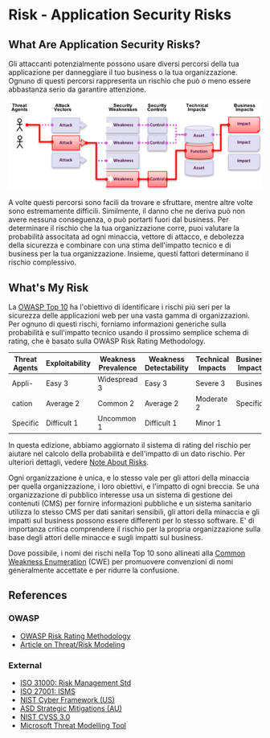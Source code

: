 # Risk - Application Security Risks

## What Are Application Security Risks?

Gli attaccanti potenzialmente possono usare diversi percorsi della tua applicazione per danneggiare il tuo business o la tua organizzazione. Ognuno di questi percorsi rappresenta un rischio che può o meno essere abbastanza serio da garantire attenzione. 

![App Security Risks](images/0x10-risk-1.png)

A volte questi percorsi sono facili da trovare e sfruttare, mentre altre volte sono estremamente difficili. Similmente, il danno che ne deriva può non avere nessuna conseguenza, o può portarti fuori dal business. Per determinare il rischio che la tua organizzazione corre, puoi valutare la probabilità associtata ad ogni minaccia, vettore di attacco, e debolezza della sicurezza e combinare con una stima dell'impatto tecnico e di business per la tua organizzazione. Insieme, questi fattori determinano il rischio complessivo.

## What's My Risk

La [OWASP Top 10](https://www.owasp.org/index.php/Top10) ha l'obiettivo di identificare i rischi più seri per la sicurezza delle applicazioni web per una vasta gamma di organizzazioni. Per ognuno di questi rischi, forniamo informazioni generiche sulla probabilità e sull'impatto tecnico usando il prossimo semplice schema di rating, che è basato sulla OWASP Risk Rating Methodology.  

| Threat Agents | Exploitability | Weakness Prevalence | Weakness Detectability | Technical Impacts | Business Impacts |
| -- | -- | -- | -- | -- | -- |
| Appli-   | Easy 3 | Widespread 3 | Easy 3 | Severe 3 | Business     |
| cation   | Average 2 | Common 2 | Average 2 | Moderate 2 | Specific |
| Specific | Difficult 1 | Uncommon 1 | Difficult 1 | Minor 1 |       |

In questa edizione, abbiamo aggiornato il sistema di rating del rischio per aiutare nel calcolo della probabilità e dell'impatto di un dato rischio. Per ulteriori dettagli, vedere [Note About Risks](0xc0-note-about-risks.md). 

Ogni organizzazione è unica, e lo stesso vale per gli attori della minaccia per quella organizzazione, i loro obiettivi, e l'impatto di ogni breccia. Se una organizzazione di pubblico interesse usa un sistema di gestione dei contenuti (CMS) per fornire informazioni pubbliche e un sistema sanitario utilizza lo stesso CMS per dati sanitari sensibili, gli attori della minaccia e gli impatti sul business possono essere differenti per lo stesso software. E' di importanza critica comprendere il rischio per la propria organizzazione sulla base degli attori delle minacce e sugli impatti sul business. 

Dove possibile, i nomi dei rischi nella Top 10 sono allineati alla [Common Weakness Enumeration](https://cwe.mitre.org/) (CWE) per promuovere convenzioni di nomi generalmente accettate e per ridurre la confusione.

## References

### OWASP

* [OWASP Risk Rating Methodology](https://www.owasp.org/index.php/OWASP_Risk_Rating_Methodology)
* [Article on Threat/Risk Modeling](https://www.owasp.org/index.php/Threat_Risk_Modeling)

### External

* [ISO 31000: Risk Management Std](https://www.iso.org/iso-31000-risk-management.html)
* [ISO 27001: ISMS](https://www.iso.org/isoiec-27001-information-security.html)
* [NIST Cyber Framework (US)](https://www.nist.gov/cyberframework)
* [ASD Strategic Mitigations (AU)](https://www.asd.gov.au/infosec/mitigationstrategies.htm)
* [NIST CVSS 3.0](https://nvd.nist.gov/vuln-metrics/cvss/v3-calculator)
* [Microsoft Threat Modelling Tool](https://www.microsoft.com/en-us/download/details.aspx?id=49168)
